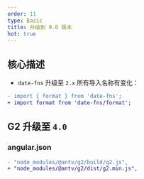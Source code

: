 ```yaml
---
order: 11
type: Basic
title: 升级到 9.0 版本
hot: true
---
```


## 核心描述

- `date-fns` 升级至 `2.x` 所有导入名称有变化：

```diff
- import { format } from 'date-fns';
+ import format from 'date-fns/format';
```

## G2 升级至 `4.0`

### angular.json

```diff
- "node_modules/@antv/g2/build/g2.js",
+ "node_modules/@antv/g2/dist/g2.min.js",
```

